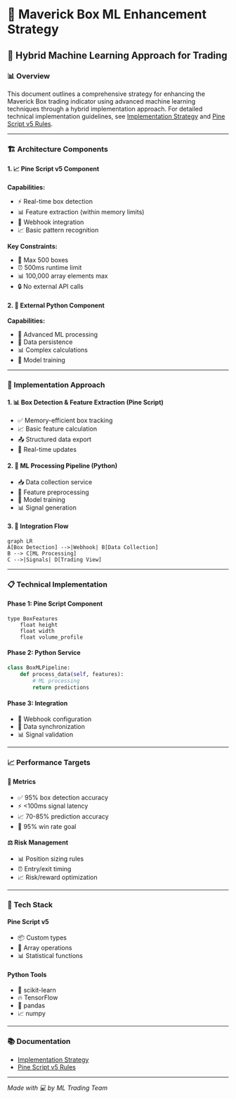 # 🎯 Maverick Box ML Enhancement Strategy

## 🔄 Hybrid Machine Learning Approach for Trading

### 📊 Overview
This document outlines a comprehensive strategy for enhancing the Maverick Box trading indicator using advanced machine learning techniques through a hybrid implementation approach. For detailed technical implementation guidelines, see [Implementation Strategy](./implementation_strategy.md) and [Pine Script v5 Rules](./pinescript_v5_rules.md).

---

### 🏗️ Architecture Components

#### 1. 📈 Pine Script v5 Component
**Capabilities:**
- ⚡ Real-time box detection
- 📊 Feature extraction (within memory limits)
- 🔗 Webhook integration
- 📈 Basic pattern recognition

**Key Constraints:**
- 🚫 Max 500 boxes
- ⏰ 500ms runtime limit
- 📊 100,000 array elements max
- 🔒 No external API calls

#### 2. 🐍 External Python Component
**Capabilities:**
- 🧠 Advanced ML processing
- 💾 Data persistence
- 📊 Complex calculations
- 🔄 Model training

---

### 🎯 Implementation Approach

#### 1. 📊 Box Detection & Feature Extraction (Pine Script)
- ✅ Memory-efficient box tracking
- 📈 Basic feature calculation
- 📤 Structured data export
- 🔄 Real-time updates

#### 2. 🔬 ML Processing Pipeline (Python)
- 📥 Data collection service
- 🧮 Feature preprocessing
- 🤖 Model training
- 📊 Signal generation

#### 3. 🔄 Integration Flow
```mermaid
graph LR
A[Box Detection] -->|Webhook| B[Data Collection]
B --> C[ML Processing]
C -->|Signals| D[Trading View]
```

---

### 📋 Technical Implementation

#### Phase 1: Pine Script Component
```pinescript
type BoxFeatures
    float height
    float width
    float volume_profile
```

#### Phase 2: Python Service
```python
class BoxMLPipeline:
    def process_data(self, features):
        # ML processing
        return predictions
```

#### Phase 3: Integration
- 📡 Webhook configuration
- 🔄 Data synchronization
- 📊 Signal validation

---

### 📈 Performance Targets

#### 🎯 Metrics
- ✅ 95% box detection accuracy
- ⚡ <100ms signal latency
- 📈 70-85% prediction accuracy
- 🎯 95% win rate goal

#### ⚖️ Risk Management
- 📊 Position sizing rules
- ⏰ Entry/exit timing
- 📈 Risk/reward optimization

---

### 🔧 Tech Stack

#### Pine Script v5
- 📦 Custom types
- 🔄 Array operations
- 📊 Statistical functions

#### Python Tools
- 🧠 scikit-learn
- 🔥 TensorFlow
- 🐼 pandas
- 📈 numpy

---

### 📚 Documentation
- [Implementation Strategy](./implementation_strategy.md)
- [Pine Script v5 Rules](./pinescript_v5_rules.md)

---

*Made with 💻 by ML Trading Team*
